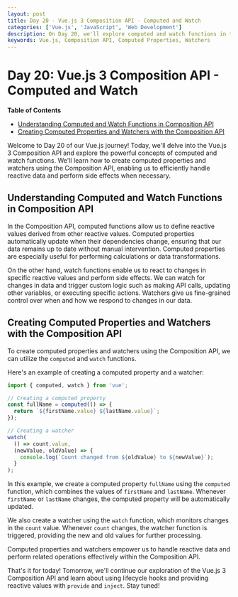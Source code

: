 ```yaml
---
layout: post
title: Day 20 - Vue.js 3 Composition API - Computed and Watch
categories: ['Vue.js', 'JavaScript', 'Web Development']
description: On Day 20, we'll explore computed and watch functions in the Vue.js 3 Composition API. We'll learn how to create computed properties and watchers using the Composition API to efficiently handle reactive data and perform side effects.
keywords: Vue.js, Composition API, Computed Properties, Watchers
---
```

# Day 20: Vue.js 3 Composition API - Computed and Watch

**Table of Contents**
- [Understanding Computed and Watch Functions in Composition API](#understanding-computed-and-watch-functions-in-composition-api)
- [Creating Computed Properties and Watchers with the Composition API](#creating-computed-properties-and-watchers-with-the-composition-api)

Welcome to Day 20 of our Vue.js journey! Today, we'll delve into the Vue.js 3 Composition API and explore the powerful concepts of computed and watch functions. We'll learn how to create computed properties and watchers using the Composition API, enabling us to efficiently handle reactive data and perform side effects when necessary.

## Understanding Computed and Watch Functions in Composition API

In the Composition API, computed functions allow us to define reactive values derived from other reactive values. Computed properties automatically update when their dependencies change, ensuring that our data remains up to date without manual intervention. Computed properties are especially useful for performing calculations or data transformations.

On the other hand, watch functions enable us to react to changes in specific reactive values and perform side effects. We can watch for changes in data and trigger custom logic such as making API calls, updating other variables, or executing specific actions. Watchers give us fine-grained control over when and how we respond to changes in our data.

## Creating Computed Properties and Watchers with the Composition API

To create computed properties and watchers using the Composition API, we can utilize the `computed` and `watch` functions.

Here's an example of creating a computed property and a watcher:

```javascript
import { computed, watch } from 'vue';

// Creating a computed property
const fullName = computed(() => {
  return `${firstName.value} ${lastName.value}`;
});

// Creating a watcher
watch(
  () => count.value,
  (newValue, oldValue) => {
    console.log(`Count changed from ${oldValue} to ${newValue}`);
  }
);
```

In this example, we create a computed property `fullName` using the `computed` function, which combines the values of `firstName` and `lastName`. Whenever `firstName` or `lastName` changes, the computed property will be automatically updated.

We also create a watcher using the `watch` function, which monitors changes in the `count` value. Whenever `count` changes, the watcher function is triggered, providing the new and old values for further processing.

Computed properties and watchers empower us to handle reactive data and perform related operations effectively within the Composition API.

That's it for today! Tomorrow, we'll continue our exploration of the Vue.js 3 Composition API and learn about using lifecycle hooks and providing reactive values with `provide` and `inject`. Stay tuned!

